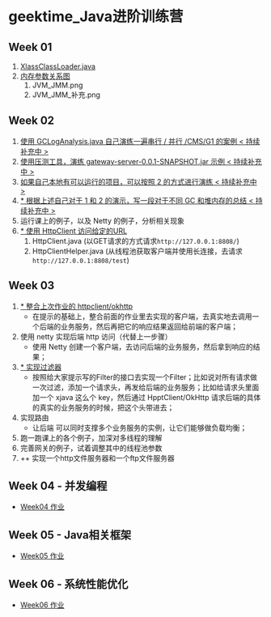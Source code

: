 # geektime_Java进阶训练营

## Week 01

1. [XlassClassLoader.java](https://github.com/J-doIt/geektime_java_tc/blob/main/k-jvm/src/main/java/org/kayla/jvm/XlassClassLoader.java)
2. [内存参数关系图](https://github.com/J-doIt/geektime_java_tc/tree/main/resources/week01)
   1.  JVM_JMM.png
   2.  JVM_JMM_补充.png

## Week 02

1. [ 使用 GCLogAnalysis.java 自己演练一遍串行 / 并行 /CMS/G1 的案例 < 持续补充中 >  ](https://github.com/J-doIt/geektime_java_tc/blob/main/resources/week02/Week02%E4%BD%9C%E4%B8%9A-1.md)
2. [ 使用压测工具，演练 gateway-server-0.0.1-SNAPSHOT.jar 示例 < 持续补充中 > ](https://github.com/J-doIt/geektime_java_tc/blob/main/resources/week02/Week02%E4%BD%9C%E4%B8%9A-2.md)
3. [ 如果自己本地有可以运行的项目，可以按照 2 的方式进行演练 < 持续补充中 > ](https://github.com/J-doIt/geektime_java_tc/blob/main/resources/week02/Week02%E4%BD%9C%E4%B8%9A-3.md)
4. [ * 根据上述自己对于 1 和 2 的演示，写一段对于不同 GC 和堆内存的总结 < 持续补充中 > ](https://github.com/J-doIt/geektime_java_tc/blob/main/resources/week02/Week02%E4%BD%9C%E4%B8%9A-4.md)
5. 运行课上的例子，以及 Netty 的例子，分析相关现象
6. [ * 使用 HttpClient 访问给定的URL ](https://github.com/J-doIt/geektime_java_tc/tree/main/k-nio/src/main/java/org/kayla/nio/httpclient/client)
   1.  HttpClient.java (以GET请求的方式请求`http://127.0.0.1:8808/`)
   2.  HttpClientHelper.java (从线程池获取客户端并使用长连接，去请求`http://127.0.0.1:8808/test`)

## Week 03
1. [ * 整合上次作业的 httpclient/okhttp ]()
   - 在提示的基础上，整合前面的作业里去实现的客户端，去真实地去调用一个后端的业务服务，然后再把它的响应结果返回给前端的客户端；
2. 使用 netty 实现后端 http 访问（代替上一步骤）
   - 使用 Netty 创建一个客户端，去访问后端的业务服务，然后拿到响应的结果；
3. [ * 实现过滤器 ](https://github.com/J-doIt/geektime_java_tc/blob/main/k-nio-02/src/main/java/org/kayla/gateway/NettyServerApplication.java)
   - 按照给大家提示写的Filter的接口去实现一个Filter；比如说对所有请求做一次过滤，添加一个请求头，再发给后端的业务服务；比如给请求头里面加一个 xjava 这么个 key，然后通过 HpptClient/OkHttp 请求后端的具体的真实的业务服务的时候，把这个头带进去；
4. 实现路由
   - 让后端 可以同时支撑多个业务服务的实例，让它们能够做负载均衡；
5. 跑一跑课上的各个例子，加深对多线程的理解
6. 完善网关的例子，试着调整其中的线程池参数
7. ++ 实现一个http文件服务器和一个ftp文件服务器

## Week 04 - 并发编程
- [Week04 作业](https://github.com/J-doIt/geektime_java_tc/tree/main/k-concurrency)

## Week 05 - Java相关框架
- [Week05 作业](https://github.com/J-doIt/geektime_java_tc/tree/main/k-spring-bean)

## Week 06 - 系统性能优化
- [Week06 作业](https://github.com/J-doIt/geektime_java_tc/blob/main/resources/week06/README.md)